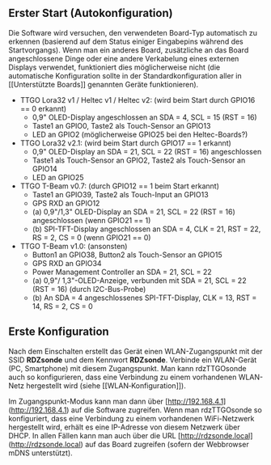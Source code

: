 ## Erster Start (Autokonfiguration)

Die Software wird versuchen, den verwendeten Board-Typ automatisch zu erkennen (basierend auf dem Status einiger Eingabepins während des Startvorgangs). Wenn man ein anderes Board, zusätzliche an das Board angeschlossene Dinge oder eine andere Verkabelung eines externen Displays verwendet, funktioniert dies möglicherweise nicht (die automatische Konfiguration sollte in der Standardkonfiguration aller in [[Unterstützte Boards]] genannten Geräte funktionieren).

* TTGO Lora32 v1 / Heltec v1 / Heltec v2: (wird beim Start durch GPIO16 == 0 erkannt)
  * 0,9" OLED-Display angeschlossen an SDA = 4, SCL = 15 (RST = 16)
  * Taste1 an GPIO0, Taste2 als Touch-Sensor an GPIO13
  * LED an GPIO2 (möglicherweise GPIO25 bei den Heltec-Boards?)
* TTGO Lora32 v2.1: (wird beim Start durch GPIO17 == 1 erkannt)
  * 0,9" OLED-Display an SDA = 21, SCL = 22 (RST = 16) angeschlossen
  * Taste1 als Touch-Sensor an GPIO2, Taste2 als Touch-Sensor an GPIO14
  * LED an GPIO25
* TTGO T-Beam v0.7: (durch GPIO12 == 1 beim Start erkannt)
  * Taste1 an GPIO39, Taste2 als Touch-Input an GPIO13
  * GPS RXD an GPIO12
  * (a) 0,9"/1,3" OLED-Display an SDA = 21, SCL = 22 (RST = 16) angeschlossen (wenn GPIO21 == 1)
  * (b) SPI-TFT-Display angeschlossen an SDA = 4, CLK = 21, RST = 22, RS = 2, CS = 0 (wenn GPIO21 == 0)
* TTGO T-Beam v1.0: (ansonsten)
  * Button1 an GPIO38, Button2 als Touch-Sensor an GPIO15
  * GPS RXD an GPIO34
  * Power Management Controller an SDA = 21, SCL = 22
  * (a) 0,9"/ 1,3"-OLED-Anzeige, verbunden mit SDA = 21, SCL = 22 (RST = 16) (durch I2C-Bus-Probe)
  * (b) An SDA = 4 angeschlossenes SPI-TFT-Display, CLK = 13, RST = 14, RS = 2, CS = 0

## Erste Konfiguration

Nach dem Einschalten erstellt das Gerät einen WLAN-Zugangspunkt mit der SSID **RDZsonde** und dem Kennwort **RDZsonde**.
Verbinde ein WLAN-Gerät (PC, Smartphone) mit diesem Zugangspunkt. Man kann rdzTTGOsonde auch so konfigurieren, dass eine Verbindung zu einem vorhandenen WLAN-Netz hergestellt wird (siehe [[WLAN‐Konfiguration]]).

Im Zugangspunkt-Modus kann man dann über [http://192.168.4.1] (http://192.168.4.1) auf die Software zugreifen. Wenn man rdzTTGOsonde so konfiguriert, dass eine Verbindung zu einem vorhandenen WiFi-Netzwerk hergestellt wird, erhält es eine IP-Adresse von diesem Netzwerk über DHCP. In allen Fällen kann man auch über die URL [http://rdzsonde.local] (http://rdzsonde.local) auf das Board zugreifen (sofern der Webbrowser mDNS unterstützt).